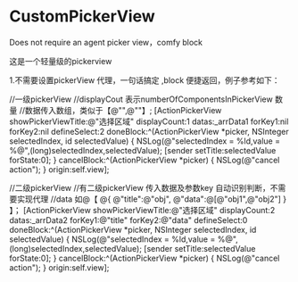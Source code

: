 # CustomPickerView
Does not require an agent picker view，comfy block

这是一个轻量级的pickerview

1.不需要设置pickerView 代理，一句话搞定 ,block 便捷返回，例子参考如下：

//一级pickerView
//displayCout 表示numberOfComponentsInPickerView 数量
//数据传入数组，类似于【@"",@""】;
        [ActionPickerView showPickerViewTitle:@"选择区域" displayCount:1 datas:_arrData1 forKey1:nil forKey2:nil defineSelect:2 doneBlock:^(ActionPickerView *picker, NSInteger selectedIndex, id selectedValue) {
            NSLog(@"selectedIndex = %ld,value = %@",(long)selectedIndex,selectedValue);
            [sender setTitle:selectedValue forState:0];
        } cancelBlock:^(ActionPickerView *picker) {
            NSLog(@"cancel action");
        } origin:self.view];

//二级pickerView
//有二级pickerView 传入数据及参数key 自动识别判断，不需要实现代理
//data 如@【
            @{
            @"title":@"obj",
            @"data":@[@"obj1",@"obj2"]
            }
            】；
        [ActionPickerView showPickerViewTitle:@"选择区域" displayCount:2 datas:_arrData2 forKey1:@"title" forKey2:@"data" defineSelect:0 doneBlock:^(ActionPickerView *picker, NSInteger selectedIndex, id selectedValue) {
            NSLog(@"selectedIndex = %ld,value = %@",(long)selectedIndex,selectedValue);
            [sender setTitle:selectedValue forState:0];
        } cancelBlock:^(ActionPickerView *picker) {
            NSLog(@"cancel action");
        } origin:self.view];
